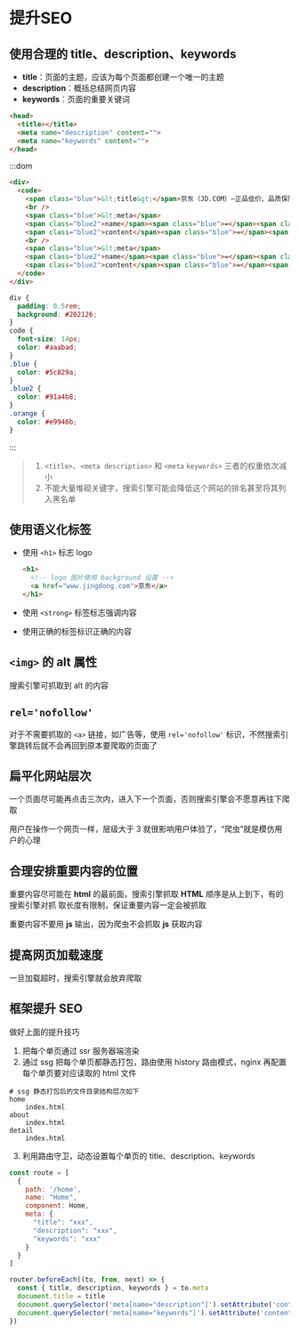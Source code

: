 # 提升SEO

## 使用合理的 title、description、keywords

- **title**：页面的主题，应该为每个页面都创建一个唯一的主题
- **description**：概括总结网页内容
- **keywords**：页面的重要关键词

```html
<head>
  <title></title>
  <meta name="description" content="">
  <meta name="keywords" content="">
</head>
```

:::dom
```html
<div>
  <code>
    <span class="blue">&lt;title&gt;</span>京东（JD.COM）—正品低价、品质保障、配送及时、轻松购物！<span class="blue">&lt;/title&gt;</span>
    <br />
    <span class="blue">&lt;meta</span>
    <span class="blue2">name</span><span class="blue">=</span><span class="blue2">"</span><span class="orange">description</span><span class="blue2">"</span>
    <span class="blue2">content</span><span class="blue">=</span><span class="blue2">"</span><span class="orange">京东JD.COM—专业的综合网上购物商城，为您提供正品低价的购物选择、优质便捷的服务体验。商品来自全球数十万品牌商家，囊括家电、手机、电脑、服装、居家、母婴、美妆、个护、食品、生鲜等丰富品类，满足各种购物需求。</span><span class="blue2">"</span><span class="blue">&gt;</span>
    <br />
    <span class="blue">&lt;meta</span>
    <span class="blue2">name</span><span class="blue">=</span><span class="blue2">"</span><span class="orange">keywords</span><span class="blue2">"</span>
    <span class="blue2">content</span><span class="blue">=</span><span class="blue2">"</span><span class="orange">“网上购物，网上商城，家电，手机，电脑，服装，居家，母婴，美妆，个护，食品，生鲜，京东</span><span class="blue2">"</span><span class="blue">&gt;</span>
  </code>
</div>
```
```css
div {
  padding: 0.5rem;
  background: #202126;
}
code {
  font-size: 14px;
  color: #aaabad;
}
.blue {
  color: #5c829a;
}
.blue2 {
  color: #91a4b8;
}
.orange {
  color: #e9946b;
}
```
:::

> 1. `<title>`、`<meta description>` 和 `<meta` `keywords>` 三者的权重依次减小
> 2. 不能大量堆砌关键字，搜索引擎可能会降低这个网站的排名甚至将其列入黑名单

## 使用语义化标签

- 使用 `<h1>` 标志 logo

  ```html
  <h1>
    <!-- logo 图片使用 background 设置 -->
    <a href="www.jingdong.com">京东</a>
  </h1>
  ```

- 使用 `<strong>` 标签标志强调内容

- 使用正确的标签标识正确的内容

## `<img>` 的 alt 属性

搜索引擎可抓取到 alt 的内容

## `rel='nofollow'`

对于不需要抓取的 `<a>` 链接，如广告等，使用 `rel='nofollow'` 标识，不然搜索引擎跳转后就不会再回到原本要爬取的页面了

## 扁平化网站层次

一个页面尽可能再点击三次内，进入下一个页面，否则搜索引擎会不愿意再往下爬取

用户在操作一个网页一样，层级大于 3 就很影响用户体验了，“爬虫”就是模仿用户的心理

## 合理安排重要内容的位置

重要内容尽可能在 **html** 的最前面，搜索引擎抓取 **HTML** 顺序是从上到下，有的搜索引擎对抓 取⻓度有限制，保证重要内容⼀定会被抓取 

重要内容不要用 **js** 输出，因为爬⾍不会抓取 **js** 获取内容 

## 提高网页加载速度

一旦加载超时，搜索引擎就会放弃爬取

## 框架提升 SEO

做好上面的提升技巧

1. 把每个单页通过 ssr 服务器端渲染
2. 通过 ssg 把每个单页都静态打包，路由使用 history 路由模式，nginx 再配置每个单页要对应读取的 html 文件

```shell
# ssg 静态打包后的文件目录结构层次如下
home
	index.html
about
	index.html
detail
	index.html
```

3. 利用路由守卫，动态设置每个单页的 title、description、keywords

```js
const route = [
  {
    path: '/home',
    name: "Home",
    component: Home,
    meta: {
      "title": "xxx",
      "description": "xxx",
      "keywords": "xxx"
    }
  }
]

router.beforeEach((to, from, next) => {
  const { title, description, keywords } = to.meta
  document.title = title
  document.querySelector('meta[name="description"]').setAttribute('content', description)
  document.querySelector('meta[name="keywords"]').setAttribute('content', keywords)
})
```



